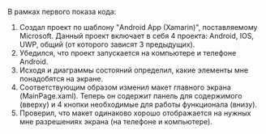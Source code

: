 В рамках первого показа кода:
1. Создал проект по шаблону "Android App (Xamarin)", поставляемому Microsoft. Данный проект включает в себя 4 проекта: Android, IOS, UWP, общий (от которого зависят 3 предыдущих).
2. Убедился, что проект запускается на компьютере и телефоне Android.
3. Исходя и диаграммы состояний определил, какие элементы мне понадобятся на экране.
4. Соответствующим образом изменил макет главного экрана (MainPage.xaml). Теперь он содержит панель для содержимого (вверху) и 4 кнопки необходимые для работы функционала (внизу).
5. Проверил, что макет одинаково хорошо отображается на нужных мне разрешениях экрана (на телефоне и компьютере).
